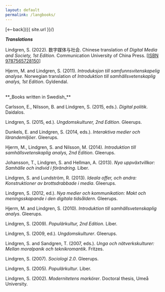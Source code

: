 ```yaml
---
layout: default
permalink: /langbooks/
---
```

[<--back]({{ site.url }}/)

**_Translations_**

Lindgren, S. (2022). 数字媒体与社会. Chinese translation of *Digital Media and Society, 1st Edition*. Communication University of China Press. [[ISBN 9787565728150](https://web.archive.org/web/20240212145407/http://www.megbook.com.tw/mall/detail.jsp?proID=3812621)]

Hjerm, M. and Lindgren, S. (2011). *Introduksjon till samfunnsvitenskapelig analyse*. Norwegian translation of _Introduktion till samhällsvetenskaplig analys, 1st Edition_. Gyldendal.

<br>
**_Books written in Swedish_**

Carlsson, E., Nilsson, B. and Lindgren, S. (2015, eds.). _Digital politik_. Daidalos.

Lindgren, S. (2015, ed.). _Ungdomskulturer, 2nd Edition_. Gleerups.

Dunkels, E. and Lindgren, S. (2014, eds.). _Interaktiva medier och lärandemiljöer_. Gleerups.

Hjerm, M., Lindgren, S. and Nilsson, M. (2014). _Introduktion till samhällsvetenskaplig analys, 2nd Edition_. Gleerups.

Johansson, T., Lindgren, S. and Hellman, A. (2013). _Nya uppväxtvillkor: Samhälle och individ i förändring_. Liber.

Lindgren, S. and Lundström, R. (2013). _Ideala offer, och andra: Konstruktioner av brottsdrabbade i media_. Gleerups.

Lindgren, S. (2012, ed.). _Nya medier och kommunikation: Makt och meningsskapande i den digitala tidsåldern_. Gleerups.

Hjerm, M. and Lindgren, S. (2010). _Introduktion till samhällsvetenskaplig analys_. Gleerups.

Lindgren, S. (2009). _Populärkultur, 2nd Edition_. Liber.

Lindgren, S. (2009, ed.). _Ungdomskulturer_. Gleerups.

Lindgren, S. and Sandgren, T. (2007, eds.). _Unga och nätverkskulturer: Mellan moralpanik och teknikromantik_. Fritzes.

Lindgren, S. (2007). _Sociologi 2.0_. Gleerups.

Lindgren, S. (2005). _Populärkultur_. Liber.

Lindgren, S. (2002). _Modernitetens markörer_. Doctoral thesis, Umeå University.


